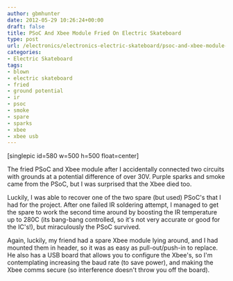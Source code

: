 ```yaml
---
author: gbmhunter
date: 2012-05-29 10:26:24+00:00
draft: false
title: PSoC And Xbee Module Fried On Electric Skateboard
type: post
url: /electronics/electronics-electric-skateboard/psoc-and-xbee-module-fried-on-electric-skateboard
categories:
- Electric Skateboard
tags:
- blown
- electric skateboard
- fried
- ground potential
- ir
- psoc
- smoke
- spare
- sparks
- xbee
- xbee usb
---
```


[singlepic id=580 w=500 h=500 float=center]

The fried PSoC and Xbee module after I accidentally connected two circuits with grounds at a potential difference of over 30V. Purple sparks and smoke came from the PSoC, but I was surprised that the Xbee died too.

Luckily, I was able to recover one of the two spare (but used) PSoC's that I had for the project. After one failed IR soldering attempt, I managed to get the spare to work the second time around by boosting the IR temperature up to 280C (its bang-bang controlled, so it's not very accurate or good for the IC's!), but miraculously the PSoC survived.

Again, luckily, my friend had a spare Xbee module lying around, and I had mounted them in header, so it was as easy as pull-out/push-in to replace. He also has a USB board that allows you to configure the Xbee's, so I'm contemplating increasing the baud rate (to save power), and making the Xbee comms secure (so interference doesn't throw you off the board).
